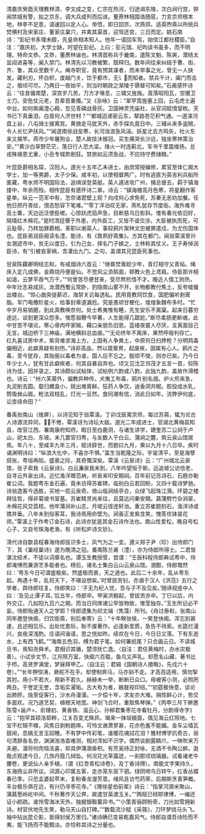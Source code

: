 <!-- { "loadSidebar": true } -->
清嘉庆癸酉天理教林清、李文成之变，仁宗在热河，归途谒东陵，次白涧行宫，猝闻禁城有警，拟之京东，调大兵成列而后进。董蔗林相国诰随扈，力言京师根本地，林李不足患，请速回以定人心。帝悟，即日回京，次燕郊。适英煦斋以所统兵焚横村及宋家庄、董家庄巢穴，并禽其渠首，迎驾还宫，三日而定。姚石南诗：“彭纪书多理未醇，先皇命相本知人。他年一语回车驾，始信江都社稷臣。”自注：“嘉庆初，大学士缺，时望在彭纪。上曰：彭元瑞、纪昀读书虽多，而不明理。特命文恭。文恭，董蔗林谧也。林清首称兵于畿南，遣陈文魁、陈爽，潜结太监阎进喜等，阑入禁门。林清先以习教被繁，既释归。数年间往来纠结于曹、街、齐、鲁，其众至数千人。阉寺职官，竟有预其谋者，而未举事之光，曾无一人抉发。藏利刃，怀白帜，度越门关，饮于都市，无讠而知者。禁兵千计，阖门而击之，俄顷可尽。乃两日一夜始平，则当时朝政之渐陵于隳替可知矣。”石甫感怀诗云：“往昔骚南楚，深宫岁几劳。万方才喙息，三辅又旌旄。竟落昭阳瓦，空擐卫士刀。安危仗元老，吾辈首重搔。”又《杂咏》云：“翠罕霓旌塞上回，云屯虎士遍中台。如何紫阖澄心殿，忽见青磷战骨灰。卫国神灵凭庙社，从官词赋惜邹枚。天书已下真垂泪，白首何人济世材？”“都城迢递密云东，辇路苍茫积气通。一道滦河盘上谷，八屯骑士接离宫。黄旗走马犹天外，赤手探丸竟日中。三辅从来多盗贼，令人长忆尹扶风。”“闻道南徐战垒寒，长河浊浪急风湍。妖星北去方鸣矢，社火东来又揭竿。燕市少年屠狗业，楚人故技沐猴冠。买生痛哭长沙远，独坐寒林策治安。”“黄沙白草野茫茫，落日行人恐大梁。烽火一时连蓟北，军书千里震维扬。总戎殊锡恩尤重，小丑专城势剧狂。禁旅如云须急战，不应持守费储粮。”

叶昆臣爵相名琛，汉阳人。道光十五年乙未进士，由庶常授编修，累官至体仁阁大学士，加一等男爵，太子少保。咸丰初，以使相督两广。时有逃匪为英吉利兵船所匿藏，粤水师不明国际法，追缉误登英艇。英人遽进攻广州，捕总督去，羁于镇海搂中，年余而殁。相传昆臣有感怀诗二章。诗云：“镇海楼高月色寒，将星翻作客星单。纵云一范军中有，怎奈诸君壁上观？向戍何心求免死，苏秦无恙劝加餐。任他日把丹青绘，恨态愁容下笔难。”“零丁洋泊叹无家，燕札犹存节度衙。海外难寻高士粟，天边远泛使臣槎。心惊跃虎笳声急，目断慈乌日影斜。惟有春光依旧好，隔墙红木棉花。”是时清廷慑于外患，内外臣工，又皆不谙交涉。大臣被执而死，可云耻辱，乃转加罪爵相，革职以谢英人，事较鸦片案林文忠被罪遣戍，为尤伤国体也。昆臣弟润臣阁读名澧，能诗，有《敦夙好斋集》。方其在都门，闻翁覃溪曾孙女溷迹市中，贫无以度日，引为己女，择名门子嫁之，士林称其仗义。王子寿悼润臣诗，有“引被哀家祸，含凄出九门。之句，盖谓其兄昆臣死事也。

甘泉陈藕卿明经志和，有戒烟诗六首云：“继晷焚膏趁少年，青灯相守又青毡。绳床入定几成佛，金鼎烧丹便是仙。不觉风尘添鹄面，顿教火色上鸢肩。侍臣那许相如渴，云梦平吞气万千。”“何曾苦尽便甘来，受尽熬煎惜不才。晚近人情工附热，中年壮志易成灰。龙潜西蜀云常卧，豹隐南山雾不开。长物都教付焦土，反夸嘘蜃出楼台。“惊心曲突徙薪迟，海禁关讥每透私。民用竟教同饮食，国肥偏听剥膏脂。军门电檄阶星火，给事封章道漏卮。究是愚顽甘梗化，煌煌象魏布多时。“忙中岁月易销磨，到此真教唤奈何。处士希夷惟有睡，先生安乐不离窠。起来日暮穷途远，谈到更深众怨多。惟愿祖鞭今早著，人生能得几蹉跎。”断尽柔肠更断魂，此中甘苦不堪论。寒心骨肉呼家贼，藉口亲朋负旧恩。蓝褛夜裳人尽厌，支离面目己无言。城边桥下三神庙，满地横斜总血痕。”“无论终年不离床，果然呼吸判存亡。红丸喜试房中术，紫背难求海上方。上国有人争粪土，中原何日扫搀枪？分明鸩毒偏相近，此癖真疑有别伤。”诗非高品，然以箴膏育，起废疾，固属有心人。鸦片之毒，至今犹存，其贻我以毒者为谁，国人应不忘之。殷顽不悛，则亦已矣。乃今日年少士人，犹有甘此癖疾者，何其自暴自弃也。顷又见沈芷邻茂才五言一首，较陈诗为佳，因并录之。其诗颇似试帖体，试帖例六韵或八韵，此独九韵，盖故作滑稽也。诗云：“卅六芙蓉外，偏教异种传。犬夷工布毒，鸦片别名烟。炉火煎来急，丸泥削去圆。载归螺盒小，挑出难膏鲜。狂药人争饮，迷香洞共眠。胶投成水乳，筒吸耸山肩。枪法双枝乱，灯光一豆然。食同潮有信，消此日如年。流弊伊何底，讼杏续命田？”

番禹张南山（维屏），以诗见知于翁覃溪。丁卯戊辰寓京师，每过苏斋，辄为论古人诗源流异同，不倦，覃溪讶为诗坛大敌。道光二年成进士，官湖北黄梅县知县，改官江西，署南康府知府。暇日至白鹿洞，与诸生讲学，建奎苏二公祠于卢山，祀太白、东坡。未几罢官归粤，与友数人于白云、蒲涧之麓，筑云泉山馆居焉。年八十，至咸丰九年三月，赋诗辞世，而题曰九月，果以九月十八日卒。疾时诵渊明诗曰：“纵浪大化中，不喜亦不惧。”盖生当乾隆之际，宇宙清平，至是海孽鸱张，粤垣再陷，盛衰之际，其奇慨深矣。覃溪《云泉诗》云：“广州城北云泉馆，张子索我《云泉诗》。白云濂泉我未到，八年吟望恒于斯。远追坡公访信老，自寻云外泉出诗。近忆渔洋赠范衲，听泉来叩安期祠。百年前记苏诗石，石题亦勒崔公词。我题粤东金石遍，竟未访得苏崔碑。临别白云若回盼，又四十载诗梦驰。诗翁逸客今选胜，买地一揽云泉奇。倚山临涧结亭合，众绿飞起珠江漪。环碧之楼拜往哲，得非菊坡书室基。苏崔精灵尚来往，且莫远问秦安期。菖蒲劈竹杂涧翠，木棉花风交荔枝。他年蒲涧补山志，月坡云径连轩池。重立苏崔题刻石，渔洋诗或镌并垂。八年未到俗客耳，我诗焉用疥壁为。涧香正发紫含笑，愧答优钵昙花师。”覃溪上于作考订金石诗，此诗亦犹是其金石诗作法也。南山性爱松，晚自号松心子，又自号珠海老渔，有《听松庐诗文钞》。

清代诗自歙县程春海侍郎拔识多士，风气为之一变。遵义郑子尹（珍）出侍郎门下，其《巢经巢诗》遂为晚清之冠。番禺陈兰甫（澧），亦为侍郎所得士。二君皆湛沈经术，不徒以词章名也。谭玉生教授莹，尝谓：“壬辰科程侍郎典试粤中，侍郎淹博而兼游艺多能者也。榜后，诸名士集白云山云泉山馆。酒酣，侍郎慨然曰：‘粤东今日可谓盛极矣。然盛极而衰，天之道也。此后二十余年，乱从粤东起。再遇十年，乱将天下，不堪设想矣。’时曾拔贡钊，亦溺于汉人《洪范》五行之学者，舆侍郎往复。侍郎笑曰：‘子无为杞人忧，吾与子不及见矣。’随谛视座中人曰：‘及见止谭子耳。’后五年，侍郎卒。甲寅洪橱起，曾拔贡亦卒。丁巳以后，内外交讧，几如阳九百六之期。而当日同席诸公早皆物故，惟莹独存。”玉生所记必不妄。侍郎殆通天人之学耶？侍郎遗集为祁文端（隽藻）所刊。《舟过泰和，张南山同年邀登快阁，归饮衙斋，别后奉寄》云：“十年睽张侯，一笑登快阁。浑忘别甚速，且述相见乐。出处忧患际，耿不废著作。必逢新垩质，急告不待索。长筵烂漫兴，良夜深浅酌。庄语间谐语，思之恍如昨。续欢在今日，今日日又落。下有东逝水，上有西飞鹤。”“海南五色羽，缚为君子笔。如何署纸尾？只合画云日。不读城旦书，焉知尧舜术。君相识其循，楚涝抚亡逸。（自注：君任黄梅时，办水灾极善）。小试步文节，江月照万室。快阁六百载，鱼鸟又声乳。却愿名山藏，著书比于栉。高贤罗满堂，梦寐拜甲乙。（自注云：君辑《国朝诗人徵略》，先戍六十卷）。”“长年狎惊涛，厥舵不在手。却使制奔马，马亦驯不走。才高百适用，慎勿掣其肘。用小不若大，用新不若久。赫赫未一举，断断已众口。毋被宵小测，必照罔两丑。干誉定无誉，含垢实濯垢。古大有为者，敝屣视印纽。”“初筵极快意，谈论出肺肝。烛至促客行，沙水舟漫漫。一夕偿十年，求友亦大难。捐性鲜心计，势交多面欢。况乃道艺契，植根天地宽。神剑飞合时，重取焦琴弹。”《丙申三月下擀邀陈雪<甾卢>、俞理初、黄香铁、温云心、孙柳君集枣花寺看牡丹，分韵得寺字》云：“抱罕其硕洛郓粹，江关百变尤殊异。竭来一抹垣娥面，偶见海云红照地。七宝不栏锦不幞，风焦日剥粉题瘁。可怜文谯萧寥甚，花亦色羞不能媚。金车尘墙瓦鼓闹，息嫣无言玉奴睡。不有梦中传彩笔，谁暖花魂拭花泪？雅材博学抗奇古，丽句清辞各名世。渊渊浩浩杳难测，相对浑如不识字。偶然谈剧露鳞爪，一映吹来万夫避。漫将何肉恼法喜，却具伊蒲溷香积。有芳奚待正封咏，无酒不令陶公醉。逖哉贞观逮今日，几饰丹霞几倾坠。何况花光草露迹，一刹那顷琉璃器。试看诸老牛腰卷，更说仙人亲手植。（谓《红杏青松诗卷》，及丁香诗牌）。南能文字果持久，东海扬尘非所议。词源心印属五客，走亦笼东驱下驷。绿阴啼鸟日转午，红香丛蝶春已季。只恐孟婆起苹末，复盼春龙渥芳意。绪风且访芍药荣，后期斯烹善笋概。丰台极乐俱在远，有兴仍寻枣花寺。”《赠徐星伯前辈》诗云：“指掌河源米聚山，蒲菖葱岭屹中间。千秋著作天公畀，故遣甘英渡玉关。”“两赋已倾耶律博，一编还证小颜疏。谁怜雪海冰天外，独据银鞍纂异书。”“小策青骊顾盼奇，刀光如雪拥新诗。材官伏地先生笑，勒马天山自打碑。”“数载流沙赋《采薇》，刀环梦绕马头飞。袖中拈出昆仑影，抵得封侯万里归。”诸诗确已变易乾嘉风气。侍郎自谓吾诗险而不夷，能飞扬而不能黯淡。亦恰称其诗之分量也。

